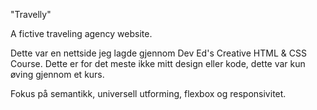 "Travelly"

A fictive traveling agency website.

Dette var en nettside jeg lagde gjennom Dev Ed's Creative HTML & CSS Course.
Dette er for det meste ikke mitt design eller kode, dette var kun øving gjennom et kurs.

Fokus på semantikk, universell utforming, flexbox og responsivitet.
